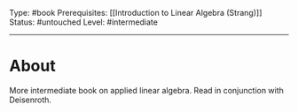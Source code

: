 Type: #book
Prerequisites: [[Introduction to Linear Algebra (Strang)]]
Status: #untouched 
Level: #intermediate 

----
# About

More intermediate book on applied linear algebra. Read in conjunction with Deisenroth.